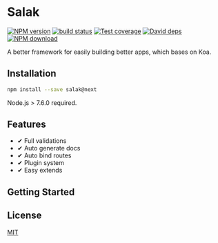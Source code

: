 # Salak

[![NPM version][npm-image]][npm-url]
[![build status][travis-image]][travis-url]
[![Test coverage][coveralls-image]][coveralls-url]
[![David deps][david-image]][david-url]
[![NPM download][download-image]][download-url]

[npm-image]: https://img.shields.io/npm/v/salak.svg?style=flat-square
[npm-url]: https://npmjs.org/package/salak
[travis-image]: https://img.shields.io/travis/SalakJS/salak.svg?style=flat-square
[travis-url]: https://travis-ci.org/SalakJS/salak
[coveralls-image]: https://img.shields.io/codecov/c/github/salakjs/salak.svg?style=flat-square
[coveralls-url]: https://codecov.io/github/salakjs/salak?branch=master
[david-image]: https://img.shields.io/david/SalakJS/salak.svg?style=flat-square
[david-url]: https://david-dm.org/SalakJS/salak
[download-image]: https://img.shields.io/npm/dm/salak.svg?style=flat-square
[download-url]: https://npmjs.org/package/salak

A better framework for easily building better apps, which bases on Koa.

## Installation

```bash
npm install --save salak@next
```

Node.js > 7.6.0 required.

## Features

- ✔︎ Full validations
- ✔︎ Auto generate docs
- ✔︎ Auto bind routes
- ✔︎ Plugin system
- ✔︎ Easy extends

## Getting Started

## License

[MIT](LICENSE)
